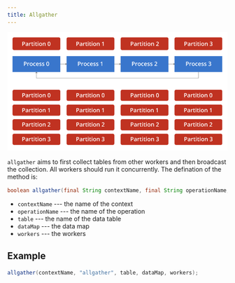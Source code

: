 ```yaml
---
title: Allgather
---   
```


![allgather](/img/3-3-1.png)

`allgather` aims to first collect tables from other workers and then broadcast the collection. All workers should run it concurrently. The defination of the method is:
```java
boolean allgather(final String contextName, final String operationName, final Table<P> table, final DataMap dataMap, final Workers workers)
```

* `contextName` --- the name of the context
* `operationName` --- the name of the operation
* `table` --- the name of the data table
* `dataMap` --- the data map
* `workers` --- the workers

## Example
```java
allgather(contextName, "allgather", table, dataMap, workers);
```